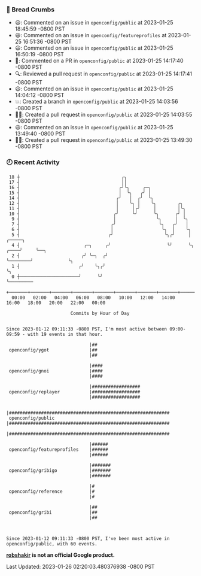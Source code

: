### 🍞 Bread Crumbs

 * 😃: Commented on an issue in `openconfig/public` at 2023-01-25 18:45:59 -0800 PST
 * 😃: Commented on an issue in `openconfig/featureprofiles` at 2023-01-25 16:51:36 -0800 PST
 * 😃: Commented on an issue in `openconfig/public` at 2023-01-25 16:50:19 -0800 PST
 * 💬: Commented on a PR in  `openconfig/public` at 2023-01-25 14:17:40 -0800 PST
 * 🔍: Reviewed a pull request in  `openconfig/public` at 2023-01-25 14:17:41 -0800 PST
 * 😃: Commented on an issue in `openconfig/public` at 2023-01-25 14:04:12 -0800 PST
 * 💥: Created a branch in `openconfig/public` at 2023-01-25 14:03:56 -0800 PST
 * ✍🏼: Created a pull request in `openconfig/public` at 2023-01-25 14:03:55 -0800 PST
 * 😃: Commented on an issue in `openconfig/public` at 2023-01-25 13:49:40 -0800 PST
 * ✍🏼: Created a pull request in `openconfig/public` at 2023-01-25 13:49:30 -0800 PST

### 🕘 Recent Activity
```
 18 ┼                                      ╭╮
 17 ┤                                      ││
 16 ┤                                     ╭╯╰╮     ╭─╮
 15 ┤                                     │  ╰╮   ╭╯ │
 14 ┤                                    ╭╯   │  ╭╯  ╰╮
 12 ┤                                    │    ╰╮ │    ╰╮        ╭╮
 11 ┤                                    │     │╭╯     │        │╰╮
 10 ┤                                   ╭╯     ╰╯      ╰╮      ╭╯ │
  9 ┤                                   │               ╰╮     │  ╰╮
  7 ┤                                  ╭╯                ╰╮   ╭╯   │
  6 ┤                                  │                  ╰╮  │    ╰╮
  5 ┤                                 ╭╯                   ╰╮╭╯     │              ╭─────╮
  4 ┤                        ╭─╮     ╭╯                     ╰╯      ╰╮        ╭────╯     ╰──╮
  2 ┤                       ╭╯ ╰─╮  ╭╯                               ╰────────╯             ╰╮
  1 ┤                      ╭╯    ╰╮╭╯                                                        ╰╮
  0 ┼──────────────────────╯      ╰╯                                                          ╰─────────
    +───────+───────+───────+───────+───────+───────+───────+───────+───────+───────+───────+───────+────
  00:00   02:00   04:00   06:00   08:00   10:00   12:00   14:00   16:00   18:00   20:00   22:00   00:00   

						Commits by Hour of Day


Since 2023-01-12 09:11:33 -0800 PST, I'm most active between 09:00-09:59 - with 19 events in that hour.

```



```
                               |##
 openconfig/ygot               |##
                               |##

                               |####
 openconfig/gnoi               |####
                               |####

                               |##################
 openconfig/replayer           |##################
                               |##################

                               |############################################################
 openconfig/public             |############################################################
                               |############################################################

                               |######
 openconfig/featureprofiles    |######
                               |######

                               |#######
 openconfig/gribigo            |#######
                               |#######

                               |#
 openconfig/reference          |#
                               |#

                               |##
 openconfig/gribi              |##
                               |##



Since 2023-01-12 09:11:33 -0800 PST, I've been most active in openconfig/public, with 60 events.

```
**[robshakir](mailto:robjs@google.com) is not an official Google product.**  


Last Updated: 2023-01-26 02:20:03.480376938 -0800 PST
